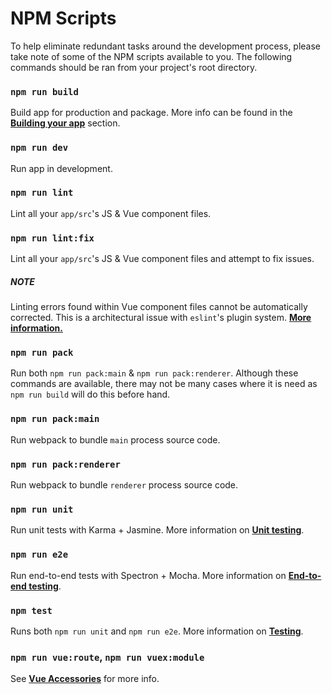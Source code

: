 # NPM Scripts
To help eliminate redundant tasks around the development process, please take note of some of the NPM scripts available to you. The following commands should be ran from your project's root directory.

### `npm run build`
Build app for production and package. More info can be found in the [**Building your app**](building_your_app.md) section.

### `npm run dev`
Run app in development.

### `npm run lint`
Lint all your `app/src`'s JS & Vue component files.

### `npm run lint:fix`
Lint all your `app/src`'s JS & Vue component files and attempt to fix issues.

##### NOTE
Linting errors found within Vue component files cannot be automatically corrected. This is a architectural issue with `eslint`'s plugin system. **[More information.](https://simulatedgreg.gitbooks.io/electron-vue/content/docs/faqs.html#why-didnt-npm-run-lintfix-fix-all-my-linting-errors)**

### `npm run pack`
Run both `npm run pack:main` & `npm run pack:renderer`. Although these commands are available, there may not be many cases where it is need as `npm run build` will do this before hand.

### `npm run pack:main`
Run webpack to bundle `main` process source code.

### `npm run pack:renderer`
Run webpack to bundle `renderer` process source code.

### `npm run unit`
Run unit tests with Karma + Jasmine. More information on **[Unit testing](unittesting.md)**.

### `npm run e2e`
Run end-to-end tests with Spectron + Mocha. More information on **[End-to-end testing](end-to-end_testing.md)**.


### `npm test`
Runs both `npm run unit` and `npm run e2e`. More information on **[Testing](testing.md)**.

### `npm run vue:route`, `npm run vuex:module`
See [**Vue Accessories**](vue_accessories.md) for more info.
